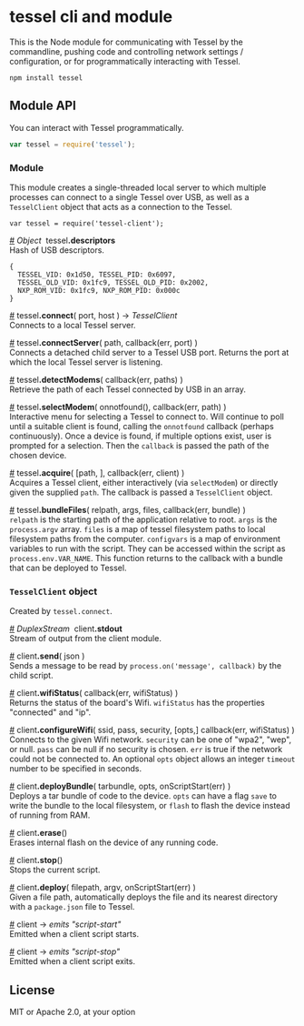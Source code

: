 # tessel cli and module

This is the Node module for communicating with Tessel by the commandline, pushing code and controlling network settings / configuration, or for programmatically interacting with Tessel.

```
npm install tessel
```

## Module API

You can interact with Tessel programmatically.

```js
var tessel = require('tessel');
```

<!--markdocs-->
<!--generated by https://github.com/tcr/markdocs-->

### Module
This module creates a single-threaded local server to which multiple processes can connect to a single Tessel over USB, as well as a `TesselClient` object that acts as a connection to the Tessel.

```
var tessel = require('tessel-client');
```

&#x20;<a href="#api-Object-tessel-descriptors" name="api-Object-tessel-descriptors">#</a> <i>Object</i>&nbsp; tessel<b>.descriptors</b>  
Hash of USB descriptors.

```
{
  TESSEL_VID: 0x1d50, TESSEL_PID: 0x6097,
  TESSEL_OLD_VID: 0x1fc9, TESSEL_OLD_PID: 0x2002,
  NXP_ROM_VID: 0x1fc9, NXP_ROM_PID: 0x000c
}
```

&#x20;<a href="#api-tessel-connect-port-host-TesselClient" name="api-tessel-connect-port-host-TesselClient">#</a> tessel<b>.connect</b>( port, host ) &rarr; <i>TesselClient</i>  
Connects to a local Tessel server.

&#x20;<a href="#api-tessel-connectServer-path-callback-err-port-" name="api-tessel-connectServer-path-callback-err-port-">#</a> tessel<b>.connectServer</b>( path, callback(err, port) )  
Connects a detached child server to a Tessel USB port. Returns the port at which the local Tessel server is listening.

&#x20;<a href="#api-tessel-detectModems-callback-err-paths-" name="api-tessel-detectModems-callback-err-paths-">#</a> tessel<b>.detectModems</b>( callback(err, paths) )  
Retrieve the path of each Tessel connected by USB in an array.

&#x20;<a href="#api-tessel-selectModem-onnotfound-callback-err-path-" name="api-tessel-selectModem-onnotfound-callback-err-path-">#</a> tessel<b>.selectModem</b>( onnotfound(), callback(err, path) )  
Interactive menu for selecting a Tessel to connect to. Will continue to poll until a suitable client is found, calling the `onnotfound` callback (perhaps continuously). Once a device is found, if multiple options exist, user is prompted for a selection. Then the `callback` is passed the path of the chosen device.

&#x20;<a href="#api-tessel-acquire-path-callback-err-client-" name="api-tessel-acquire-path-callback-err-client-">#</a> tessel<b>.acquire</b>( [path, ], callback(err, client) )  
Acquires a Tessel client, either interactively (via `selectModem`) or directly given the supplied `path`. The callback is passed a `TesselClient` object.

&#x20;<a href="#api-tessel-bundleFiles-relpath-args-files-configvars-callback-err-bundle-" name="api-tessel-bundleFiles-relpath-args-files-configvars-callback-err-bundle-">#</a> tessel<b>.bundleFiles</b>( relpath, args, files, callback(err, bundle) )  
`relpath` is the starting path of the application relative to root. `args` is the `process.argv` array. `files` is a map of tessel filesystem paths to local filesystem paths from the computer. `configvars` is a map of environment variables to run with the script. They can be accessed within the script as `process.env.VAR_NAME`. This function returns to the callback with a bundle that can be deployed to Tessel.

### `TesselClient` object
Created by `tessel.connect`.

&#x20;<a href="#api-DuplexStream-client-stdout" name="api-DuplexStream-client-stdout">#</a> <i>DuplexStream</i>&nbsp; client<b>.stdout</b>  
Stream of output from the client module.

&#x20;<a href="#api-client-send-json-" name="api-client-send-json-">#</a> client<b>.send</b>( json )  
Sends a message to be read by `process.on('message', callback)` by the child script.

&#x20;<a href="#api-client-wifiStatus-callback-err-wifiStatus-" name="api-client-wifiStatus-callback-err-wifiStatus-">#</a> client<b>.wifiStatus</b>( callback(err, wifiStatus) )  
Returns the status of the board's Wifi. `wifiStatus` has the properties "connected" and "ip".

&#x20;<a href="#api-client-configureWifi-ssid-pass-security-opts-callback-err-wifiStatus-" name="api-client-configureWifi-ssid-pass-security-opts-callback-err-wifiStatus-">#</a> client<b>.configureWifi</b>( ssid, pass, security, [opts,] callback(err, wifiStatus) )  
Connects to the given Wifi network. `security` can be one of "wpa2", "wep", or null. `pass` can be null if no security is chosen. `err` is true if the network could not be connected to. An optional `opts` object allows an integer `timeout` number to be specified in seconds.

&#x20;<a href="#api-client-deployBundle-tarbundle-opts-onScriptStart-err-" name="api-client-deployBundle-tarbundle-opts-onScriptStart-err-">#</a> client<b>.deployBundle</b>( tarbundle, opts, onScriptStart(err) )  
Deploys a tar bundle of code to the device. `opts` can have a flag `save` to write the bundle to the local filesystem, or `flash` to flash the device instead of running from RAM.

&#x20;<a href="#api-client-erase-" name="api-client-erase-">#</a> client<b>.erase</b>()  
Erases internal flash on the device of any running code.

&#x20;<a href="#api-client-stop-" name="api-client-stop-">#</a> client<b>.stop</b>()  
Stops the current script.

&#x20;<a href="#api-client-deploy-filepath-argv-onScriptStart-err-" name="api-client-deploy-filepath-argv-onScriptStart-err-">#</a> client<b>.deploy</b>( filepath, argv, onScriptStart(err) )  
Given a file path, automatically deploys the file and its nearest directory with a `package.json` file to Tessel.

&#x20;<a href="#api-client-emits-script-start-" name="api-client-emits-script-start-">#</a> client &rarr; <i>emits "script-start"</i>  
Emitted when a client script starts.

&#x20;<a href="#api-client-emits-script-stop-" name="api-client-emits-script-stop-">#</a> client &rarr; <i>emits "script-stop"</i>  
Emitted when a client script exits.

<!--/markdocs-->

## License

MIT or Apache 2.0, at your option